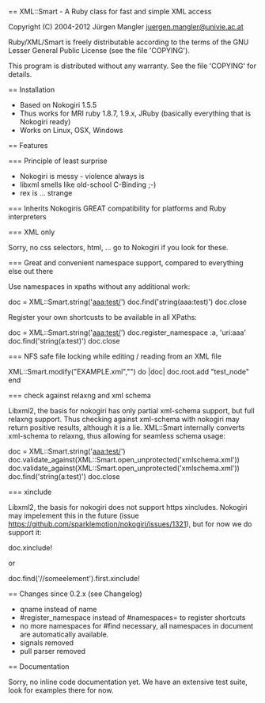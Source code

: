 == XML::Smart - A Ruby class for fast and simple XML access

Copyright (C) 2004-2012 Jürgen Mangler <juergen.mangler@univie.ac.at>

Ruby/XML/Smart is freely distributable according to the terms of the GNU Lesser General Public License (see the file 'COPYING').

This program is distributed without any warranty. See the file 'COPYING' for details.

== Installation

- Based on Nokogiri 1.5.5
- Thus works for MRI ruby 1.8.7, 1.9.x, JRuby (basically everything that is Nokogiri ready)
- Works on Linux, OSX, Windows

== Features

=== Principle of least surprise

- Nokogiri is messy - violence always is
- libxml smells like old-school C-Binding ;-)
- rex is ... strange

=== Inherits Nokogiris GREAT compatibility for platforms and Ruby interpreters

=== XML only

Sorry, no css selectors, html, ... go to Nokogiri if you look for these.

=== Great and convenient namespace support, compared to everything else out there

Use namespaces in xpaths without any additional work:

  doc = XML::Smart.string('<test xmlns:aaa="uri:aaa"><aaa:test/></test>')
  doc.find('string(aaa:test)')
  doc.close

Register your own shortcusts to be available in all XPaths:

  doc = XML::Smart.string('<test xmlns:aaa="uri:aaa"><aaa:test/></test>')
  doc.register_namespace :a, 'uri:aaa'
  doc.find('string(a:test)')
  doc.close

=== NFS safe file locking while editing / reading from an XML file

  XML::Smart.modify("EXAMPLE.xml","<test><names/></test>") do |doc|
    doc.root.add "test_node"
  end

=== check against relaxng and xml schema

Libxml2, the basis for nokogiri has only partial xml-schema support, but full
relaxng support. Thus checking against xml-schema with nokogiri may return
positive results, although it is a lie. XML::Smart internally converts
xml-schema to relaxng, thus allowing for seamless schema usage:

  doc = XML::Smart.string('<test xmlns:aaa="uri:aaa"><aaa:test/></test>')
  doc.validate_against(XML::Smart.open_unprotected('xmlschema.xml'))
  doc.validate_against(XML::Smart.open_unprotected('xmlschema.xml'))
  doc.find('string(a:test)')
  doc.close

=== xinclude

Libxml2, the basis for nokogiri does not support https xincludes. Nokogiri may
impelement this in the future (issue
https://github.com/sparklemotion/nokogiri/issues/1321), but for now we do
support it:

  doc.xinclude!

or
  
  doc.find('//someelement').first.xinclude!

== Changes since 0.2.x (see Changelog)

- qname instead of name
- #register_namespace instead of #namespaces= to register shortcuts
- no more namespaces for #find necessary, all namespaces in document are automatically available.
- signals removed
- pull parser removed

== Documentation

Sorry, no inline code documentation yet. We have an extensive test suite, look for examples there for now.
